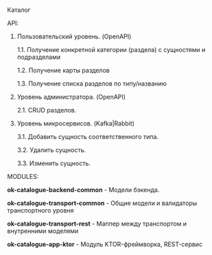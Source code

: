 Каталог

API:

1. Пользовательский уровень. (OpenAPI)

    1.1. Получение конкретной категории (раздела) с сущностями и подразделами

    1.2. Получение карты разделов

    1.3. Получение списка разделов по типу/названию

2. Уровень администратора. (OpenAPI)

    2.1. CRUD разделов.
    
3. Уровень микросервисов. (Kafka|Rabbit)

    3.1. Добавить сущность соответственного типа.

    3.2. Удалить сущность.

    3.3. Изменить сущность.

MODULES:

**ok-catalogue-backend-common** - Модели бэкенда.

**ok-catalogue-transport-common** - Общие модели и валидаторы транспортного уровня

**ok-catalogue-transport-rest** - Маппер между  транспортом и внутренними моделями 

**ok-catalogue-app-ktor** - Модуль KTOR-фреймворка, REST-сервис

